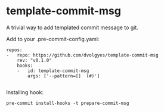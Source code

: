 # template-commit-msg

A trivial way to add templated commit message to git.

Add to your .pre-commit-config.yaml:
```
repos:
-   repo: https://github.com/dvolgyes/template-commit-msg
    rev: "v0.1.0"
    hooks:
    -   id: template-commit-msg
        args: ['--pattern=[]  (#)']
   
```

Installing hook:

```
pre-commit install-hooks -t prepare-commit-msg
```
